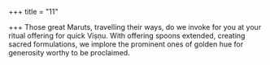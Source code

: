 +++
title = "11"

+++
Those great Maruts, travelling their ways, do we invoke for you at your  ritual offering for quick Viṣṇu.
With offering spoons extended, creating sacred formulations, we
implore the prominent ones of golden hue for generosity worthy to  be proclaimed.